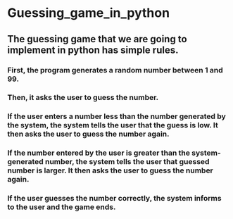 # Guessing_game_in_python

## The guessing game that we are going to implement in python has simple rules.


### First, the program generates a random number between 1 and 99.
### Then, it asks the user to guess the number.
### If the user enters a number less than the number generated by the system, the system tells the user that the guess is low. It then asks the user to guess the number again.
### If the number entered by the user is greater than the system-generated number, the system tells the user that guessed number is larger. It then asks the user to guess the number again.
### If the user guesses the number correctly, the system informs to the user and the game ends.
